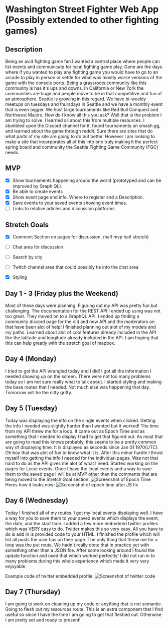 # Washington Street Fighter Web App (Possibly extended to other fighting games)

## Description
Being an avid fighting game fan I wanted a central place where people can list events and communicate for local fighting game play. Gone are the days where if you wanted to play any fighting game you would have to go to an arcade to play in person or settle for what was mostly worse versions of the game with the console ports. Being a grassroots community like this community is has it's ups and downs. In California or New York the communities are huge and people move to be in that competitive and fun of an atmosphere. Seattle is growing in this regard. We have bi-weekly meetups on tuesdays and thursdays in Seattle and we have a monthly event that is even bigger. We host large tournaments like Red Bull Conquest and Northwest Majors. How do I know all this you ask? Well that is the problem I am trying to solve. I learned all about this from multiple resources. I stumbled upon the Discord channel for it, found tournaments on smash.gg, and learned about the game through reddit. Sure there are sites that do what parts of my site are going to do but better. However I am looking to make a site that incorporates all of this into one truly making it the perfect spring board and community the Seattle Fighting Game Community (FGC) needs.

## MVP
- [x] Show tournaments happening around the world (prototyped and can be improved by Graph QL).
- [x] Be able to create events 
- [x] Show event page and info. Where to register and a Description.
- [x] Save events to your saved events showing event times.
- [ ] Links to relative articles and discussion platforms

## Stretch Goals
- [x] Comment Section on pages for discussion. (half mvp half stretch)
- [ ] Chat area for discussion
- [ ] Search by city
- [ ] Twitch channel area that could possibly tie into the chat area
- [x] Styling


## Day 1 - 3 (Friday plus the Weekend) 
Most of these days were planning. Figuring out my API was pretty fun but challenging. The documentation for the REST API I ended up using was not too great. They moved on to a GraphQL API. I ended up finding a community discord page for the old and new API and the moderators on that have been alot of help! I finished planning out alot of my models and my paths. Learned about alot of cool features already included in the API like the latitude and longitude already included in the API. I am hoping that this can help greatly with the stretch goal of mapbox. 

## Day 4 (Monday)
I tried to get the API wrangled today and I did! I got all the information I needed showing up on the screen. There were not too many problems today so I am not sure really what to talk about. I started styling and making the base routes that I needed. Not much else was happening that day. Tomorrow will be the nitty gritty.

## Day 5 (Tuesday)
Today was displaying the info on the single events when clicked. Getting the info I needed was slightly harder than I wanted but it worked! The time from my API threw me for a loop. It came out as Epoch Time and as something that I needed to display I had to get that figured out. As most that are going to read this knows probably, this seems to be a pretty common way of displaying time. It is displayed as seconds since Jan 01 1970(UTC). Oh boy that was alot of fun to know what it is. After this minor hurdle I thrust myself into getting the info I needed for the individual pages. Was not that hard to do as the API gives me alot of what I need. Started working on the pages for Local events. Once I have the local events and a way to save them to the saved page I will be at MVP other than the comments that are being moved to the Stretch Goal section.
![Screenshot of Epoch Time](https://i.imgur.com/VmAoFQg.png)
Heres how it looks now:
![Screenshot of epoch time after JS fix](https://i.imgur.com/AzvHz2y.png)

## Day 6 (Wednesday)
Today I finished all of my routes. I got my local events displaying well. I have a way for you to save them to your saved events which displays the event, the date, and the start time. I added a few more embedded twitter profiles which was VERY easy to do. Twitter makes this so very easy. All you have to do is add in is provided code to your HTML. I finished the profile which will list all posts the user has on their page. The only thing that threw me for a loop was the put route. We hadn't really done that in practice yet with something other than a JSON file. After some looking around I found the update function and used that which worked perfectly! I did not run in to many problems during this whole experience which made it very very enjoyable.

Example code of twitter embedded profile:
![Screenshot of twitter code](https://i.imgur.com/EQqaQgH.png)

## Day 7 (Thursday)
I am going to work on cleaning up my code or anything that is not semantic. Going to flesh out my resources route. This is an extra component that I find useful so since I have the time I am going to get that fleshed out. Otherwise I am pretty set and ready to present!